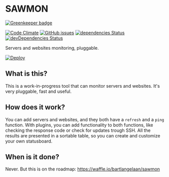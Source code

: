# SAWMON 

[![Greenkeeper badge](https://badges.greenkeeper.io/bartlangelaan/sawmon.svg)](https://greenkeeper.io/)

[![Code Climate](https://codeclimate.com/github/bartlangelaan/sawmon/badges/gpa.svg)](https://codeclimate.com/github/bartlangelaan/sawmon)
[![GitHub issues](https://img.shields.io/github/issues/bartlangelaan/sawmon.svg)](https://waffle.io/bartlangelaan/sawmon)
[![dependencies Status](https://david-dm.org/bartlangelaan/sawmon/status.svg)](https://david-dm.org/bartlangelaan/sawmon)
[![devDependencies Status](https://david-dm.org/bartlangelaan/sawmon/dev-status.svg)](https://david-dm.org/bartlangelaan/sawmon?type=dev)

Servers and websites monitoring, pluggable.

[![Deploy](https://www.herokucdn.com/deploy/button.svg)](https://heroku.com/deploy?template=https://github.com/bartlangelaan/sawmon/tree/heroku)

## What is this?
This is a work-in-progress tool that can monitor servers and websites. It's very pluggable, fast and useful.

## How does it work?
You can add servers and websites, and they both have a `refresh` and a `ping` function. With plugins, you can add functionality to both functions, like checking the response code or check for updates trough SSH. All the results are presented in a sortable table, so you can create and customize your own statusboard.

## When is it done?

Never. But this is on the roadmap: https://waffle.io/bartlangelaan/sawmon
